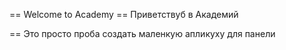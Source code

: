== Welcome to Academy
== Приветствуб в Академий

== Это просто проба создать маленкую апликуху для панели